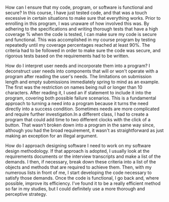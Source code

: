 How can I ensure that my code, program, or software is functional and secure?
  In this course, I have just tested code, and that was a touch excessive in certain situations to make sure that everything works. Prior to enrolling in this program, I was unaware of how involved this was. By adhering to the specifications and writing thorough tests that have a high coverage % when the code is tested, I can make sure my code is secure and functional. This was accomplished in my course program by testing repeatedly until my coverage percentages reached at least 90%. The criteria had to be followed in order to make sure the code was secure, and rigorous tests based on the requirements had to be written.
  
How do I interpret user needs and incorporate them into a program? 
  I deconstruct user needs into components that will or won't operate with a program after reading the user's needs. The limitations on submission length and empty submissions immediately spring to mind as an example. The first was the restriction on names being null or longer than 10 characters. After reading it, I used an if statement to include it into the program, covering both possible failure scenarios. This is a fundamental approach to turning a need into a program because it turns the need directly into a success condition. Sometimes needs are more complicated and require further investigation.In a different class, I had to create a program that could add time to two different clocks with the click of a button. That wasn't broken down into a program in the same way since, although you had the broad requirement, it wasn't as straightforward as just making an exception for an illegal argument.
  
How do I approach designing software
  I need to work on my software design methodology. If that approach is adopted, I usually look at the requirements documents or the interview transcripts and make a list of the demands. I then, if necessary, break down these criteria into a list of the objects and methods that are required to achieve them. Then, with my numerous lists in front of me, I start developing the code necessary to satisfy those demands. Once the code is functional, I go back and, where possible, improve its efficiency. I've found it to be a really efficient method so far in my studies, but I could definitely use a more thorough and perceptive strategy.
